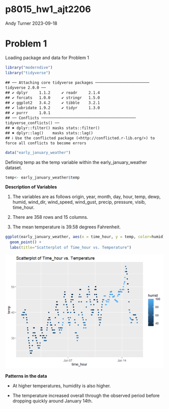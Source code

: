 p8015_hw1_ajt2206
================
Andy Turner
2023-09-18

# Problem 1

Loading package and data for Problem 1

``` r
library("moderndive")
library("tidyverse")
```

    ## ── Attaching core tidyverse packages ──────────────────────── tidyverse 2.0.0 ──
    ## ✔ dplyr     1.1.2     ✔ readr     2.1.4
    ## ✔ forcats   1.0.0     ✔ stringr   1.5.0
    ## ✔ ggplot2   3.4.2     ✔ tibble    3.2.1
    ## ✔ lubridate 1.9.2     ✔ tidyr     1.3.0
    ## ✔ purrr     1.0.1     
    ## ── Conflicts ────────────────────────────────────────── tidyverse_conflicts() ──
    ## ✖ dplyr::filter() masks stats::filter()
    ## ✖ dplyr::lag()    masks stats::lag()
    ## ℹ Use the conflicted package (<http://conflicted.r-lib.org/>) to force all conflicts to become errors

``` r
data("early_january_weather")
```

Defining temp as the temp variable within the early_january_weather
dataset.

``` r
temp<- early_january_weather$temp
```

**Description of Variables**

1.  The variables are as follows origin, year, month, day, hour, temp,
    dewp, humid, wind_dir, wind_speed, wind_gust, precip, pressure,
    visib, time_hour.

2.  There are 358 rows and 15 columns.

3.  The mean temperature is 39.58 degrees Fahrenheit.

``` r
ggplot(early_january_weather, aes(x = time_hour, y = temp, color=humid)) + 
  geom_point() +
  labs(title="Scatterplot of Time_hour vs. Temperature")
```

![](p8105_hw1_ajt2206_files/figure-gfm/unnamed-chunk-3-1.png)<!-- -->

**Patterns in the data**

- At higher temperatures, humidity is also higher.

- The temperature increased overall through the observed period before
  dropping quickly around January 14th.
